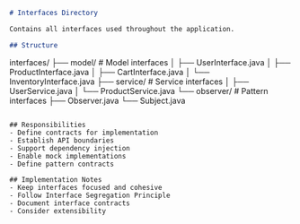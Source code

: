 ```markdown
# Interfaces Directory

Contains all interfaces used throughout the application.

## Structure
```
interfaces/
├── model/               # Model interfaces
│   ├── UserInterface.java
│   ├── ProductInterface.java
│   ├── CartInterface.java
│   └── InventoryInterface.java
├── service/            # Service interfaces
│   ├── UserService.java
│   └── ProductService.java
└── observer/           # Pattern interfaces
    ├── Observer.java
    └── Subject.java
```

## Responsibilities
- Define contracts for implementation
- Establish API boundaries
- Support dependency injection
- Enable mock implementations
- Define pattern contracts

## Implementation Notes
- Keep interfaces focused and cohesive
- Follow Interface Segregation Principle
- Document interface contracts
- Consider extensibility
```